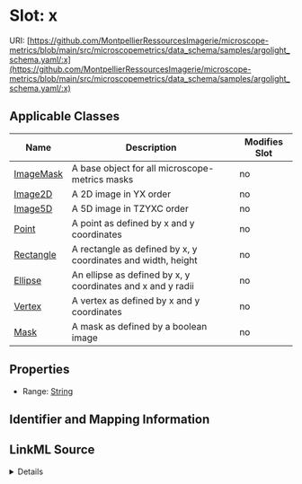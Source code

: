 # Slot: x

URI: [https://github.com/MontpellierRessourcesImagerie/microscope-metrics/blob/main/src/microscopemetrics/data_schema/samples/argolight_schema.yaml/:x](https://github.com/MontpellierRessourcesImagerie/microscope-metrics/blob/main/src/microscopemetrics/data_schema/samples/argolight_schema.yaml/:x)



<!-- no inheritance hierarchy -->




## Applicable Classes

| Name | Description | Modifies Slot |
| --- | --- | --- |
[ImageMask](ImageMask.md) | A base object for all microscope-metrics masks |  no  |
[Image2D](Image2D.md) | A 2D image in YX order |  no  |
[Image5D](Image5D.md) | A 5D image in TZYXC order |  no  |
[Point](Point.md) | A point as defined by x and y coordinates |  no  |
[Rectangle](Rectangle.md) | A rectangle as defined by x, y coordinates and width, height |  no  |
[Ellipse](Ellipse.md) | An ellipse as defined by x, y coordinates and x and y radii |  no  |
[Vertex](Vertex.md) | A vertex as defined by x and y coordinates |  no  |
[Mask](Mask.md) | A mask as defined by a boolean image |  no  |







## Properties

* Range: [String](String.md)





## Identifier and Mapping Information








## LinkML Source

<details>
```yaml
name: x
alias: x
domain_of:
- ImageMask
- Image2D
- Image5D
- Point
- Rectangle
- Ellipse
- Vertex
- Mask
range: string

```
</details>